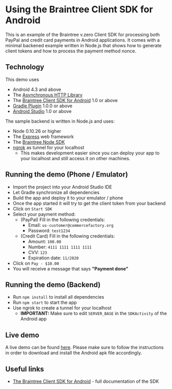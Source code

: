 # Using the Braintree Client SDK for Android

This is an example of the Braintree v.zero Client SDK for processing both PayPal and credit card payments in Android applications. It comes with a minimal backened example written in Node.js that shows how to generate client tokens and how to process the payment method nonce.
## Technology

This demo uses

* Android 4.3 and above
* The [Asynchronous HTTP Library](http://github.com/loopj/android-async-http)
* The [Braintree Client SDK for Android](http://github.com/braintree/braintree_android) 1.0 or above
* [Gradle Plugin](http://tools.android.com/tech-docs/new-build-system/migrating-to-1-0-0) 1.0.0 or above
* [Android Studio](https://developer.android.com/sdk/installing/studio.html) 1.0 or above

The sample backend is written in Node.js and uses:

* Node 0.10.26 or higher
* The [Express](http://expressjs.com/) web framework
* The [Braintree Node SDK](http://www.braintreepayments.com/docs/node/)
* [ngrok](http://ngrok.com) as tunnel for your localhost
	* This makes development easier since you can deploy your app to your localhost and still access it on other machines.

## Running the demo (Phone / Emulator)

* Import the project into your Android Studio IDE
* Let Gradle synchronize all dependencies
* Build the app and deploy it to your emulator / phone
* Once the app started it will try to get the client token from your backend
* Click on `Start SDK`
* Select your payment method:
	* (PayPal) Fill in the following credentials:
		* Email: `us-customer@commercefactory.org`
		* Password: `test1234`
	* (Credit Card) Fill in the following credentials:
  		* Amount: `100.00`
		* Number: `4111 1111 1111 1111`
  		* CVV: `123`
  		* Expiration date: `11/2020`
* Click on `Pay - $10.00`
* You will receive a message that says __"Payment done"__

## Running the demo (Backend)

* Run `npm install` to install all dependencies
* Run `npm start` to start the app
* Use ngrok to create a tunnel for your localhost
	* __IMPORTANT:__ Make sure to edit `SERVER_BASE` in the `SDKActivity` of the Android app
	
## Live demo

A live demo can be found [here](http://11.commercefactory.org/). Please make sure to follow the instructions in order to download and install the Android apk file accordingly.

## Useful links

* [The Braintree Client SDK for Android](https://developers.braintreepayments.com/android+node/sdk/overview/how-it-works) - full documentation of the SDK
